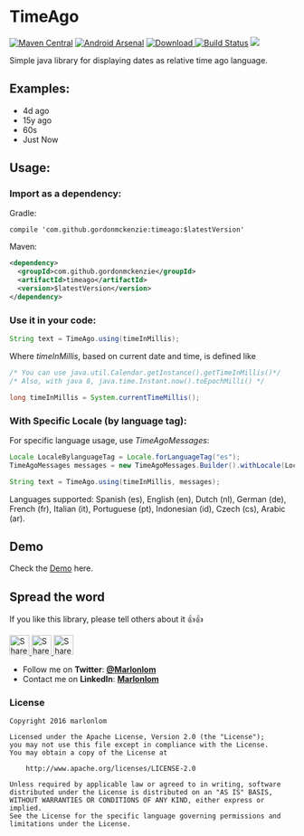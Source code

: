 # TimeAgo
 
[![Maven Central](https://img.shields.io/maven-central/v/com.github.marlonlom/timeago.svg)](http://www.mvnrepository.com/artifact/com.github.marlonlom/timeago)
[![Android Arsenal](https://img.shields.io/badge/Android%20Arsenal-Timeago-brightgreen.svg?style=flat)](https://android-arsenal.com/details/1/4707)
[![Download](https://api.bintray.com/packages/marlonlom/timeago/timeago/images/download.svg) ](https://bintray.com/marlonlom/timeago/timeago/_latestVersion)
[![Build Status](https://travis-ci.org/marlonlom/timeago.svg?branch=master)](https://travis-ci.org/marlonlom/timeago)
<a href="http://www.methodscount.com/?lib=com.github.marlonlom%3Atimeago%3A%2B"><img src="https://img.shields.io/badge/Methods and size-97 | 32 KB-e91e63.svg"/></a>

Simple java library for displaying dates as relative time ago language.

## Examples:
- 4d ago
- 15y ago
- 60s
- Just Now

## Usage:

### Import as a dependency:

Gradle:

```
compile 'com.github.gordonmckenzie:timeago:$latestVersion'
```

Maven:

```xml
<dependency>
  <groupId>com.github.gordonmckenzie</groupId>
  <artifactId>timeago</artifactId>
  <version>$latestVersion</version>
</dependency>
```

### Use it in your code:

```java
String text = TimeAgo.using(timeInMillis);
```

Where _timeInMillis_, based on current date and time, is defined like 

```java
/* You can use java.util.Calendar.getInstance().getTimeInMillis()*/
/* Also, with java 8, java.time.Instant.now().toEpochMilli() */

long timeInMillis = System.currentTimeMillis();
```

### With Specific Locale (by language tag):

For specific language usage, use _TimeAgoMessages_:

```java
Locale LocaleBylanguageTag = Locale.forLanguageTag("es"); 
TimeAgoMessages messages = new TimeAgoMessages.Builder().withLocale(LocaleBylanguageTag).build();

String text = TimeAgo.using(timeInMillis, messages);
```

Languages supported: Spanish (es), English (en), Dutch (nl), German (de), French (fr), Italian (it), Portuguese (pt), Indonesian (id), Czech (cs), Arabic (ar).

## Demo

Check the [Demo](https://goo.gl/y66vh4) here.

## Spread the word

If you like this library, please tell others about it :thumbsup::thumbsup:

<a href="https://twitter.com/intent/tweet?text=Trying%20to%20show%20relative%20date%20time%20texts%3F%20Check%20out%20this%20awesome%20library%20on%20Github%3A%20https://github.com/marlonlom/timeago" target="_blank" title="share to twitter" style="width:100%"><img src="https://github.com/marlonlom/staticmaps_builder/blob/master/design/twitter_icon.png" title="Share on Twitter" width="35" height=35 />
<a href="https://plus.google.com/share?url=https://github.com/marlonlom/timeago" target="_blank" title="share to G+" style="width:100%"><img src="https://github.com/marlonlom/staticmaps_builder/blob/master/design/googleplus_icon.png" target="_blank"  title="Share on Google+" width="35" height=35 />
<a href="https://www.facebook.com/sharer/sharer.php?u=https://github.com/marlonlom/timeago" target="_blank" title="share to facebook" style="width:100%"><img src="https://github.com/marlonlom/staticmaps_builder/blob/master/design/facebook_icon.png" title="Share on Facebook" width="35" height=35 />

 - []()Follow me on **Twitter**: [**@Marlonlom**](https://twitter.com/marlonlom)
 - Contact me on **LinkedIn**: [**Marlonlom**](https://co.linkedin.com/in/marlonlom)


### License

```
Copyright 2016 marlonlom

Licensed under the Apache License, Version 2.0 (the "License");
you may not use this file except in compliance with the License.
You may obtain a copy of the License at

    http://www.apache.org/licenses/LICENSE-2.0

Unless required by applicable law or agreed to in writing, software
distributed under the License is distributed on an "AS IS" BASIS,
WITHOUT WARRANTIES OR CONDITIONS OF ANY KIND, either express or implied.
See the License for the specific language governing permissions and
limitations under the License.
```
